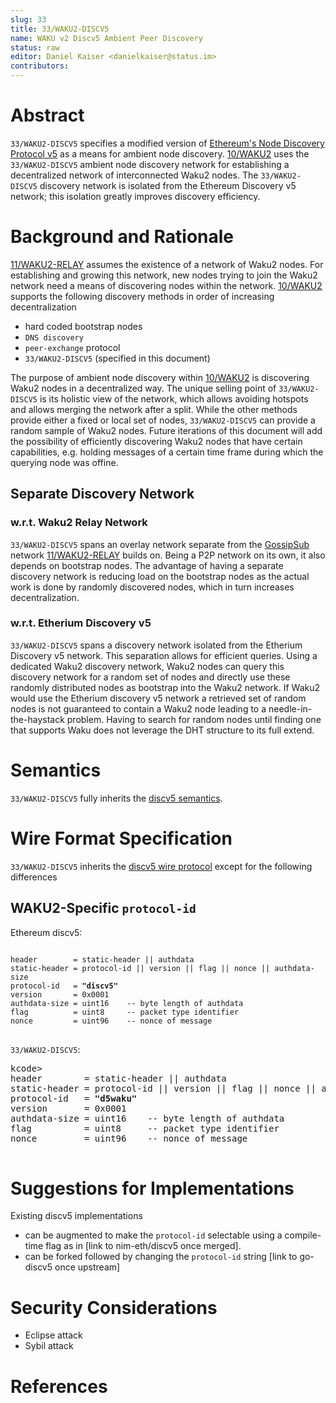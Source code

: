 ```yaml
---
slug: 33
title: 33/WAKU2-DISCV5
name: WAKU v2 Discv5 Ambient Peer Discovery
status: raw
editor: Daniel Kaiser <danielkaiser@status.im>
contributors:
---
```


# Abstract

`33/WAKU2-DISCV5` specifies a modified version of [Ethereum's Node Discovery Protocol v5](https://github.com/ethereum/devp2p/blob/master/discv5/discv5.md) as a means for ambient node discovery.
[10/WAKU2](/specs/10) uses the `33/WAKU2-DISCV5` ambient node discovery network for establishing a decentralized network of interconnected Waku2 nodes.
The `33/WAKU2-DISCV5` discovery network is isolated from the Ethereum Discovery v5 network; this isolation greatly improves discovery efficiency.

# Background and Rationale

[11/WAKU2-RELAY](/specs/11) assumes the existence of a network of Waku2 nodes.
For establishing and growing this network, new nodes trying to join the Waku2 network need a means of discovering nodes within the network.
[10/WAKU2](/specs/10) supports the following discovery methods in order of increasing decentralization

* hard coded bootstrap nodes
* `DNS discovery`
* `peer-exchange` protocol
* `33/WAKU2-DISCV5` (specified in this document)

The purpose of ambient node discovery within [10/WAKU2](/specs/10) is discovering Waku2 nodes in a decentralized way.
The unique selling point of `33/WAKU2-DISCV5` is its holistic view of the network, which allows avoiding hotspots and allows merging the network after a split.
While the other methods provide either a fixed or local set of nodes, `33/WAKU2-DISCV5` can provide a random sample of Waku2 nodes.
Future iterations of this document will add the possibility of efficiently discovering Waku2 nodes that have certain capabilities, e.g. holding messages of a certain time frame during which the querying node was offine.

## Separate Discovery Network

### w.r.t. Waku2 Relay Network
`33/WAKU2-DISCV5` spans an overlay network separate from the [GossipSub](https://github.com/libp2p/specs/blob/master/pubsub/gossipsub/README.md) network [11/WAKU2-RELAY](/specs/11) builds on.
Being a P2P network on its own, it also depends on bootstrap nodes.
The advantage of having a separate discovery network is reducing load on the bootstrap nodes as the actual work is done by randomly discovered nodes, which in turn increases decentralization.


### w.r.t. Etherium Discovery v5
`33/WAKU2-DISCV5` spans a discovery network isolated from the Etherium Discovery v5 network.
This separation allows for efficient queries.
Using a dedicated Waku2 discovery network, Waku2 nodes can query this discovery network for a random set of nodes and directly use these randomly distributed nodes as bootstrap into the Waku2 network.
If Waku2 would use the Etherium discovery v5 network a retrieved set of random nodes is not guaranteed to contain a Waku2 node leading to a needle-in-the-haystack problem.
Having to search for random nodes until finding one that supports Waku does not leverage the DHT structure to its full extend.

# Semantics

`33/WAKU2-DISCV5` fully inherits the [discv5 semantics](https://github.com/ethereum/devp2p/blob/master/discv5/discv5-theory.md).


# Wire Format Specification

`33/WAKU2-DISCV5` inherits the [discv5 wire protocol](https://github.com/ethereum/devp2p/blob/master/discv5/discv5-wire.md) except for the following differences

## WAKU2-Specific `protocol-id`

Ethereum discv5:

<pre>
<code>
header        = static-header || authdata
static-header = protocol-id || version || flag || nonce || authdata-size
protocol-id   = <b>"discv5"</b>
version       = 0x0001
authdata-size = uint16    -- byte length of authdata
flag          = uint8     -- packet type identifier
nonce         = uint96    -- nonce of message
</code>
</pre>

`33/WAKU2-DISCV5`:

<pre>
kcode>
header        = static-header || authdata
static-header = protocol-id || version || flag || nonce || authdata-size
protocol-id   = <b>"d5waku"</b>
version       = 0x0001
authdata-size = uint16    -- byte length of authdata
flag          = uint8     -- packet type identifier
nonce         = uint96    -- nonce of message
</code>
</pre>


# Suggestions for Implementations

Existing discv5 implementations

* can be augmented to make the `protocol-id` selectable using a compile-time flag as in [link to nim-eth/discv5 once merged].
* can be forked followed by changing the `protocol-id` string [link to go-discv5 once upstream]


# Security Considerations

* Eclipse attack
* Sybil attack

# References


